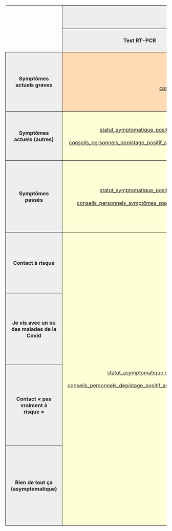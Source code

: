 <table cellspacing="0" border="0">
    <thead>
        <tr>
            <th rowspan="3" height="94"></th>
            <th style="border: 1px solid black; padding: 1rem;" colspan="2" valign="middle" bgcolor="#EEEEEE" align="center">Test positif<br>de moins de 14 jours</th>
            <th style="border: 1px solid black; padding: 1rem;" colspan="2" valign="middle" bgcolor="#EEEEEE" align="center">Test négatif<br>de moins de 7 jours</th>
            <th style="border: 1px solid black; padding: 1rem;" rowspan="2" valign="middle" bgcolor="#EEEEEE" align="center">En attente</th>
            <th style="border: 1px solid black; padding: 1rem;" rowspan="2" valign="middle" bgcolor="#EEEEEE" align="center">Pas testé<br>(ou test trop ancien)</th>
        </tr>
        <tr>
            <th style="border: 1px solid black; padding: 1rem;" valign="middle" bgcolor="#EEEEEE" align="center">Test RT-PCR</th>
            <th style="border: 1px solid black; padding: 1rem;" valign="middle" bgcolor="#EEEEEE" align="center">Test antigénique</th>
            <th style="border: 1px solid black; padding: 1rem;" valign="middle" bgcolor="#EEEEEE" align="center">Test antigénique<br>(personne fragile)</th>
            <th style="border: 1px solid black; padding: 1rem;" valign="middle" bgcolor="#EEEEEE" align="center">Autres cas</th>
        </tr>
    </thead>
    <tbody>
        <tr>
            <td style="border: 1px solid black; padding: 1rem;" valign="middle" height="185" bgcolor="#EEEEEE" align="center"><b>Symptômes actuels graves</b></td>
            <td style="border: 1px solid black; padding: 1rem;" colspan="2" valign="middle" bgcolor="#FFDBB6" align="center">
                <a href="../contenus/statuts/statut_positif_symptomatique_urgent.md">
                    statut_positif_symptomatique_urgent.md
                </a>
                <br><br>
                <a href="../contenus/conseils/conseils_personnels_symptômes_actuels_positif_critique.md">
                    conseils_personnels_symptômes_actuels_positif_critique.md
                </a>
            </td>
            <td style="border: 1px solid black; padding: 1rem;" colspan="4" valign="middle" bgcolor="#FFDBB6" align="center">
                <a href="../contenus/statuts/statut_symptomatique_urgent.md">
                    statut_symptomatique_urgent.md
                </a>
                <br><br>
                <a href="../contenus/conseils/conseils_personnels_symptômes_actuels_sans_depistage_critique.md">
                    conseils_personnels_symptômes_actuels_sans_depistage_critique.md
                </a>
            </td>
        </tr>
        <tr>
            <td style="border: 1px solid black; padding: 1rem;" valign="middle" height="154" bgcolor="#EEEEEE" align="center"><b>Symptômes actuels (autres)</b></td>
            <td style="border: 1px solid black; padding: 1rem;" valign="middle" bgcolor="#FFFFD7" align="center">
                <a href="../contenus/statuts/statut_symptomatique_positif.md">
                    statut_symptomatique_positif.md
                </a>
                <br><br>
                <a href="../contenus/conseils/conseils_personnels_depistage_positif_symptomatique.md">
                    conseils_personnels_depistage_positif_symptomatique.md
                </a>
            </td>
            <td style="border: 1px solid black; padding: 1rem;" valign="middle" bgcolor="#FFFFD7" align="center">
                <a href="../contenus/statuts/statut_symptomatique_antigenique_positif.md">
                    statut_symptomatique_antigenique_positif.md
                </a>
                <br><br>
                <a href="../contenus/conseils/conseils_personnels_depistage_positif_antigenique_symptomatique.md">
                    conseils_personnels_depistage_positif_antigenique_symptomatique.md
                </a>
            </td>
            <td style="border: 1px solid black; padding: 1rem;" rowspan="2" valign="middle" bgcolor="#FFFFD7" align="center">
                <a href="../contenus/statuts/statut_antigenique_negatif_fragile.md">
                    statut_antigenique_negatif_fragile.md
                </a>
                <br><br>
                <a href="../contenus/conseils/conseils_personnels_antigenique_negatif_fragile.md">
                    conseils_personnels_antigenique_negatif_fragile.md
                </a>
            </td>
            <td style="border: 1px solid black; padding: 1rem;" valign="middle" bgcolor="#DDE8CB" align="center">
                <a href="../contenus/statuts/statut_symptomatique_négatif.md">
                    statut_symptomatique_négatif.md
                </a>
                <br><br>
                -</td>
            <td style="border: 1px solid black; padding: 1rem;" valign="middle" bgcolor="#FFFFD7" align="center">
                <a href="../contenus/statuts/statut_symptomatique_en_attente.md">
                    statut_symptomatique_en_attente.md
                </a>
                <br><br>
                <a href="../contenus/conseils/conseils_personnels_symptômes_actuels_en_attente.md">
                    conseils_personnels_symptômes_actuels_en_attente.md
                </a>
            </td>
            <td style="border: 1px solid black; padding: 1rem;" valign="middle" bgcolor="#FFFFD7" align="center">
                <a href="../contenus/statuts/statut_symptomatique_sans_test.md">
                    statut_symptomatique_sans_test.md
                </a>
                <br><br>
                <a href="../contenus/conseils/conseils_personnels_symptômes_actuels_sans_depistage.md">
                    conseils_personnels_symptômes_actuels_sans_depistage.md
                </a>
            </td>
        </tr>
        <tr>
            <td style="border: 1px solid black; padding: 1rem;" valign="middle" height="224" bgcolor="#EEEEEE" align="center"><b>Symptômes passés</b></td>
            <td style="border: 1px solid black; padding: 1rem;" valign="middle" bgcolor="#FFFFD7" align="center">
                <a href="../contenus/statuts/statut_symptomatique_positif.md">
                    statut_symptomatique_positif.md
                </a>
                <br><br>
                <a href="../contenus/conseils/conseils_personnels_symptômes_passés_positif.md">
                    conseils_personnels_symptômes_passés_positif.md
                </a>
            </td>
            <td style="border: 1px solid black; padding: 1rem;" valign="middle" bgcolor="#FFFFD7" align="center">
                <a href="../contenus/statuts/statut_symptomatique_antigenique_positif.md">
                    statut_symptomatique_antigenique_positif.md
                </a>
                <br><br>
                <a href="../contenus/conseils/conseils_personnels_symptômes_passés_positif_antigenique.md">
                    conseils_personnels_symptômes_passés_positif_antigenique.md
                </a>
            </td>
            <td style="border: 1px solid black; padding: 1rem;" valign="middle" bgcolor="#DDE8CB" align="center">
                <a href="../contenus/statuts/statut_personne_fragile.md">
                    statut_personne_fragile.md
                </a>
                <br>
                <a href="../contenus/statuts/statut_peu_de_risques.md">
                    statut_peu_de_risques.md
                </a>
                <br><br>-</td>
            <td style="border: 1px solid black; padding: 1rem;" valign="middle" bgcolor="#FFFFD7" align="center">
                <a href="../contenus/statuts/statut_symptomatique_en_attente.md">
                    statut_symptomatique_en_attente.md
                </a>
                <br><br>
                <a href="../contenus/conseils/conseils_personnels_symptômes_passés_en_attente.md">
                    conseils_personnels_symptômes_passés_en_attente.md
                </a>
            </td>
            <td style="border: 1px solid black; padding: 1rem;" valign="middle" bgcolor="#FFFFD7" align="center">
                <a href="../contenus/statuts/statut_symptomatique_sans_test.md">
                    statut_symptomatique_sans_test.md
                </a>
                <br><br>
                <a href="../contenus/conseils/conseils_personnels_symptômes_passés_sans_depistage.md">
                    conseils_personnels_symptômes_passés_sans_depistage.md
                </a>
            </td>
        </tr>
        <tr>
            <td style="border: 1px solid black; padding: 1rem;" valign="middle" height="190" bgcolor="#EEEEEE" align="center"><b>Contact à risque</b></td>
            <td style="border: 1px solid black; padding: 1rem;" rowspan="4" valign="middle" bgcolor="#FFFFD7" align="center">
                <a href="../contenus/statuts/statut_asymptomatique.md">
                    statut_asymptomatique.md
                </a>
                <br><br>
                <a href="../contenus/conseils/conseils_personnels_depistage_positif_asymptomatique.md">
                    conseils_personnels_depistage_positif_asymptomatique.md
                </a>
            </td>
            <td style="border: 1px solid black; padding: 1rem;" rowspan="4" valign="middle" bgcolor="#FFFFD7" align="center">
                <a href="../contenus/statuts/statut_asymptomatique_positif_antigenique.md">
                    statut_asymptomatique_positif_antigenique.md
                </a>
                <br><br>
                <a href="../contenus/conseils/conseils_personnels_depistage_positif_antigenique_asymptomatique.md">
                    conseils_personnels_depistage_positif_antigenique_asymptomatique.md
                </a>
            </td>
            <td style="border: 1px solid black; padding: 1rem;" colspan="3" valign="middle" bgcolor="#FFFFD7" align="center">
                <a href="../contenus/statuts/statut_contact_a_risque_avec_test.md">
                    statut_contact_a_risque_avec_test.md
                </a>
                <br><br>
                <a href="../contenus/conseils/conseils_personnels_contact_à_risque.md">
                    conseils_personnels_contact_à_risque.md
                </a>
            </td>
            <td style="border: 1px solid black; padding: 1rem;" valign="middle" bgcolor="#FFFFD7" align="center">
                <a href="../contenus/statuts/statut_contact_a_risque_sans_test.md">
                    statut_contact_a_risque_sans_test.md
                </a>
                <br><br>
                <a href="../contenus/conseils/conseils_personnels_contact_à_risque.md">
                    conseils_personnels_contact_à_risque.md
                </a>
            </td>
        </tr>
        <tr>
            <td style="border: 1px solid black; padding: 1rem;" valign="middle" height="224" bgcolor="#EEEEEE" align="center"><b>Je vis avec un ou des malades de la Covid</b></td>
            <td style="border: 1px solid black; padding: 1rem;" colspan="3" valign="middle" bgcolor="#FFFFD7" align="center">
                <a href="../contenus/statuts/statut_contact_a_risque_meme_lieu_de_vie.md">
                    statut_contact_a_risque_meme_lieu_de_vie.md
                </a>
                <br><br>
                <a href="../contenus/conseils/conseils_personnels_contact_à_risque_meme_lieu_de_vie.md">
                    conseils_personnels_contact_à_risque_meme_lieu_de_vie.md
                </a>
            </td>
            <td style="border: 1px solid black; padding: 1rem;" valign="middle" bgcolor="#FFFFD7" align="center">
                <a href="../contenus/statuts/statut_contact_a_risque_meme_lieu_de_vie_sans_depistage.md">
                    statut_contact_a_risque_meme_lieu_de_vie_sans_depistage.md
                </a>
                <br><br>
                <a href="../contenus/conseils/conseils_personnels_contact_à_risque_meme_lieu_de_vie_sans_depistage.md">
                    conseils_personnels_contact_à_risque_meme_lieu_de_vie_sans_depistage.md
                </a>
            </td>
        </tr>
        <tr>
            <td style="border: 1px solid black; padding: 1rem;" valign="middle" height="253" bgcolor="#EEEEEE" align="center"><b>Contact «&nbsp;pas vraiment à risque&nbsp;»</b></td>
            <td style="border: 1px solid black; padding: 1rem;" colspan="2" valign="middle" bgcolor="#DDE8CB" align="center">
                <a href="../contenus/statuts/statut_personne_fragile.md">
                    statut_personne_fragile.md
                </a>
                <br>
                <a href="../contenus/statuts/statut_peu_de_risques.md">
                    statut_peu_de_risques.md
                </a>
                <br><br>
                <a href="../contenus/conseils/conseils_personnels_contact_à_risque_autre.md">
                    conseils_personnels_contact_à_risque_autre.md
                </a>
            </td>
            <td style="border: 1px solid black; padding: 1rem;" valign="middle" bgcolor="#DDE8CB" align="center">
                <a href="../contenus/statuts/statut_en_attente.md">
                    statut_en_attente.md
                </a>
                <br><br>
                <a href="../contenus/conseils/conseils_personnels_contact_à_risque_autre.md">
                    conseils_personnels_contact_à_risque_autre.md
                </a>
            </td>
            <td style="border: 1px solid black; padding: 1rem;" valign="middle" bgcolor="#DDE8CB" align="center">
                <a href="../contenus/statuts/statut_personne_fragile.md">
                    statut_personne_fragile.md
                </a>
                <br>
                <a href="../contenus/statuts/statut_peu_de_risques.md">
                    statut_peu_de_risques.md
                </a>
                <br><br>
                <a href="../contenus/conseils/conseils_personnels_contact_à_risque_autre.md">
                    conseils_personnels_contact_à_risque_autre.md
                </a>
            </td>
        </tr>
        <tr>
            <td style="border: 1px solid black; padding: 1rem;" valign="middle" height="249" bgcolor="#EEEEEE" align="center"><b>Rien de tout ça (asymptomatique)</b></td>
            <td style="border: 1px solid black; padding: 1rem;" colspan="2" valign="middle" bgcolor="#DDE8CB" align="center">
                <a href="../contenus/statuts/statut_personne_fragile.md">
                    statut_personne_fragile.md
                </a>
                <br>
                <a href="../contenus/statuts/statut_peu_de_risques.md">
                    statut_peu_de_risques.md
                </a>
                <br><br>-</td>
            <td style="border: 1px solid black; padding: 1rem;" valign="middle" bgcolor="#DDE8CB" align="center">
                <a href="../contenus/statuts/statut_en_attente.md">
                    statut_en_attente.md
                </a>
                <br><br>-</td>
            <td style="border: 1px solid black; padding: 1rem;" valign="middle" bgcolor="#DDE8CB" align="center">
                <a href="../contenus/statuts/statut_personne_fragile.md">
                    statut_personne_fragile.md
                </a>
                <br>
                <a href="../contenus/statuts/statut_peu_de_risques.md">
                    statut_peu_de_risques.md
                </a>
                <br><br>-</td>
        </tr>
    </tbody>
</table>
